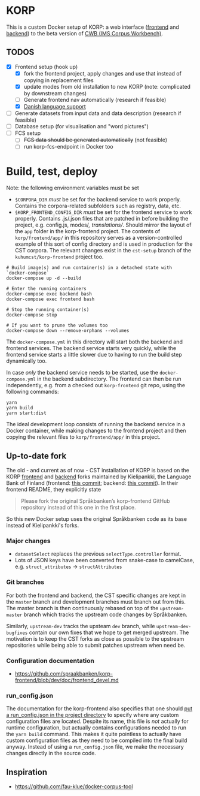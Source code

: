 KORP
====
This is a custom Docker setup of KORP: a web interface ([frontend](https://github.com/spraakbanken/korp-frontend) and [backend](https://github.com/spraakbanken/korp-backend)) to the beta version of [CWB (IMS Corpus Workbench)](http://cwb.sourceforge.net/beta.php).

TODOS
-----
* [x] Frontend setup (hook up)
  - [x] fork the frontend project, apply changes and use that instead of copying in replacement files
  - [x] update modes from old installation to new KORP (note: complicated by downstream changes)
  - [ ] Generate frontend nav automatically (research if feasible)
  - [x] [Danish language support](https://github.com/spraakbanken/korp-frontend/blob/dev/doc/frontend_devel.md#adding-languages)
* [ ] Generate datasets from input data and data description (research if feasible)
* [ ] Database setup (for visualisation and "word pictures")
* [ ] FCS setup
    - [ ] ~~FCS data should be generated automatically~~ (not feasible)
    - [ ] run korp-fcs-endpoint in Docker too

Build, test, deploy
===================
Note: the following environment variables must be set

* `$CORPORA_DIR` _must_ be set for the backend service to work properly. Contains the corpora-related subfolders such as registry, data, etc.
* `§KORP_FRONTEND_CONFIG_DIR` _must_ be set for the frontend service to work properly. Contains .js/.json files that are patched in before building the project, e.g. config.js, modes/*, translations/*. Should mirror the layout of the `app` folder in the korp-frontend project. The contents of `korp/frontend/app/` in this repository serves as a version-controlled example of this sort of config directory and is used in production for the CST corpora. The relevant changes exist in the `cst-setup` branch of the `kuhumcst/korp-frontend` project too.

```
# Build image(s) and run container(s) in a detached state with `docker-compose`
docker-compose up -d --build

# Enter the running containers
docker-compose exec backend bash
docker-compose exec frontend bash

# Stop the running container(s)
docker-compose stop

# If you want to prune the volumes too
docker-compose down --remove-orphans --volumes

```

The `docker-compose.yml` in this directory will start both the backend and frontend services. The backend service starts very quickly, while the frontend service starts a little slower due to having to run the build step dynamically too. 

In case _only_ the backend service needs to be started, use the `docker-compose.yml` in the backend subdirectory. The frontend can then be run independently, e.g. from a checked out `korp-frontend` git repo, using the following commands:

```
yarn
yarn build
yarn start:dist
```

The ideal development loop consists of running the backend service in a Docker container, while making changes to the frontend project and then copying the relevant files to `korp/frontend/app/` in this project.

Up-to-date fork
---------------
The old - and current as of now - CST installation of KORP is based on the KORP [frontend](https://github.com/CSCfi/Kielipankki-korp-frontend) and [backend](https://github.com/CSCfi/Kielipankki-korp-backend) forks maintained by  Kielipankki, the Language Bank of Finland (frontend: [this commit](https://github.com/CSCfi/Kielipankki-korp-frontend/commit/c405880462eae55000fd56c5d039050e132b87f7); backend: [this commit](https://github.com/CSCfi/Kielipankki-korp-backend/commit/c1d6a83f2511e7bbd9dddfa5c0089a13dc687001)). In their frontend README, they explicitly state

> Please fork the original Språkbanken’s korp-frontend GitHub repository instead of this one in the first place.

So this new Docker setup uses the original Språkbanken code as its base instead of Kielipankki's forks.

### Major changes
* `datasetSelect` replaces the previous `selectType.controller` format.
* Lots of JSON keys have been converted from snake-case to camelCase, e.g. `struct_attributes` -> `structAttributes`

### Git branches
For both the frontend and backend, the CST specific changes are kept in the `master` branch and development branches must branch out from this. The master branch is then continuously rebased on top of the `upstream-master` branch which tracks the upstream code changes by Språkbanken.

Similarly, `upstream-dev` tracks the upsteam `dev` branch, while `upstream-dev-bugfixes` contain our own fixes that we hope to get merged upstream. The motivation is to keep the CST forks as close as possible to the upstream repositories while being able to submit patches upstream when need be.

### Configuration documentation
* https://github.com/spraakbanken/korp-frontend/blob/dev/doc/frontend_devel.md

### run_config.json
The documentation for the korp-frontend also specifies that one should [put a run_config.json in the project directory](https://github.com/spraakbanken/korp-frontend/blob/dev/doc/frontend_devel.md#configuration) to specify where any custom configuration files are located. Despite its name, this file is _not_ actually for runtime configuration, but actually contains configurations needed to run the `yarn build` command. This makes it quite pointless to actually have custom configuration files as they need to be compiled into the final build anyway. Instead of using a `run_config.json` file, we make the necessary changes directly in the source code.

Inspiration
-----------
* https://github.com/fau-klue/docker-corpus-tool
